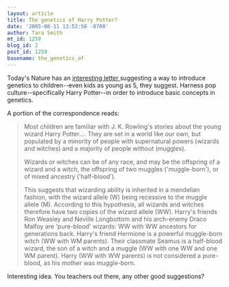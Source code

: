 ```yaml
---
layout: article
title: The genetics of Harry Potter?
date: '2005-08-11 13:52:56 -0700'
author: Tara Smith
mt_id: 1259
blog_id: 2
post_id: 1259
basename: the_genetics_of
---
```

<img src="http://img.photobucket.com/albums/v164/roland98/0439784549.jpg" alt="" style="float:left;" /> Today's Nature has an [interesting letter ](http://www.nature.com/nature/journal/v436/n7052/full/436776a.html) suggesting a way to introduce genetics to children--even kids as young as 5, they suggest.  Harness pop culture--specifically Harry Potter--in order to introduce basic concepts in genetics.

A portion of the correspondence reads:

> Most children are familiar with J. K. Rowling's stories about the young wizard Harry Potter.... They are set in a world like our own, but populated by a minority of people with supernatural powers (wizards and witches) and a majority of people without (muggles).
> 
> Wizards or witches can be of any race, and may be the offspring of a wizard and a witch, the offspring of two muggles ('muggle-born'), or of mixed ancestry ('half-blood').
> 
> This suggests that wizarding ability is inherited in a mendelian fashion, with the wizard allele (W) being recessive to the muggle allele (M). According to this hypothesis, all wizards and witches therefore have two copies of the wizard allele (WW). Harry's friends Ron Weasley and Neville Longbottom and his arch-enemy Draco Malfoy are 'pure-blood' wizards: WW with WW ancestors for generations back. Harry's friend Hermione is a powerful muggle-born witch (WW with WM parents). Their classmate Seamus is a half-blood wizard, the son of a witch and a muggle (WW with one WW and one WM parent). Harry (WW with WW parents) is not considered a pure-blood, as his mother was muggle-born.

Interesting idea.  You teachers out there, any other good suggestions?
